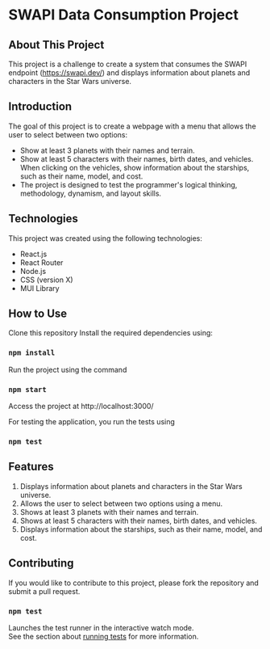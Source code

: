 # SWAPI Data Consumption Project

## About This Project
This project is a challenge to create a system that consumes the SWAPI endpoint (https://swapi.dev/) and displays information about planets and characters in the Star Wars universe.

## Introduction
The goal of this project is to create a webpage with a menu that allows the user to select between two options:

- Show at least 3 planets with their names and terrain.
- Show at least 5 characters with their names, birth dates, and vehicles. When clicking on the vehicles, show information about the starships, such as their name, model, and cost.
- The project is designed to test the programmer's logical thinking, methodology, dynamism, and layout skills.

## Technologies
This project was created using the following technologies:

- React.js
- React Router
- Node.js
- CSS (version X)
- MUI Library

## How to Use
Clone this repository
Install the required dependencies using:
### `npm install`

Run the project using the command 
### `npm start`
Access the project at http://localhost:3000/

For testing the application, you run the tests using
### `npm test`



## Features
1. Displays information about planets and characters in the Star Wars universe.
2. Allows the user to select between two options using a menu.
3. Shows at least 3 planets with their names and terrain.
5. Shows at least 5 characters with their names, birth dates, and vehicles.
6. Displays information about the starships, such as their name, model, and cost.

## Contributing
If you would like to contribute to this project, please fork the repository and submit a pull request.

### `npm test`

Launches the test runner in the interactive watch mode.\
See the section about [running tests](https://facebook.github.io/create-react-app/docs/running-tests) for more information.

